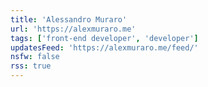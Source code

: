 ```yaml
---
title: 'Alessandro Muraro'
url: 'https://alexmuraro.me'
tags: ['front-end developer', 'developer']
updatesFeed: 'https://alexmuraro.me/feed/'
nsfw: false
rss: true
---
```

